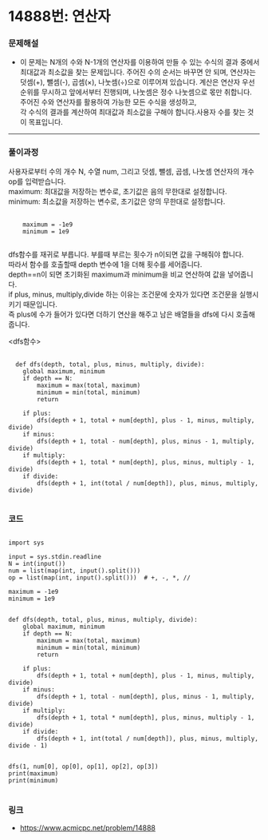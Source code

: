 # 14888번: 연산자
### 문제해설
* 이 문제는 N개의 수와 N-1개의 연산자를 이용하여 만들 수 있는 수식의 결과 중에서 최대값과 최소값을 찾는 문제입니다. 주어진 수의 순서는 바꾸면 안 되며, 연산자는 덧셈(+), 뺄셈(-), 곱셈(×), 나눗셈(÷)으로 이루어져 있습니다. 계산은 연산자 우선 순위를 무시하고 앞에서부터 진행되며, 나눗셈은 정수 나눗셈으로 몫만 취합니다. 주어진 수와 연산자를 활용하여 가능한 모든 수식을 생성하고, <br>
각 수식의 결과를 계산하여 최대값과 최소값을 구해야 합니다.사용자 수를 찾는 것이 목표입니다.
* * *
### 풀이과정
사용자로부터 수의 개수 N, 수열 num, 그리고 덧셈, 뺄셈, 곱셈, 나눗셈 연산자의 개수 op를 입력받습니다.<br>
maximum: 최대값을 저장하는 변수로, 초기값은 음의 무한대로 설정합니다. <br>
minimum: 최소값을 저장하는 변수로, 초기값은 양의 무한대로 설정합니다. <br>
<pre>
  <code>
    maximum = -1e9
    minimum = 1e9
  </code>
</pre>
dfs함수를 재귀로 부릅니다.
부를때 부르는 횟수가 n이되면 값을 구해줘야 합니다.<br>
따라서 함수를 호출할때 depth 변수에 1을 더해 횟수를 세어줍니다.<br>
depth==n이 되면 초기화된 maximum과 minimum을 비교 연산하여 값을 넣어줍니다.<br>
if plus, minus, multiply,divide 하는 이유는 조건문에 숫자가 있다면 조건문을 실행시키기 때문입니다.<br>
즉 plus에 수가 들어가 있다면 더하기 연산을 해주고 남은 배열들을 dfs에 다시 호출해줍니다.<br>

<dfs함수>
<pre>
  <code>
  def dfs(depth, total, plus, minus, multiply, divide):
    global maximum, minimum
    if depth == N:
        maximum = max(total, maximum)
        minimum = min(total, minimum)
        return

    if plus:
        dfs(depth + 1, total + num[depth], plus - 1, minus, multiply, divide)
    if minus:
        dfs(depth + 1, total - num[depth], plus, minus - 1, multiply, divide)
    if multiply:
        dfs(depth + 1, total * num[depth], plus, minus, multiply - 1, divide)
    if divide:
        dfs(depth + 1, int(total / num[depth]), plus, minus, multiply, divide)
  </code>
</pre>
### 코드
<pre>
<code>
import sys

input = sys.stdin.readline
N = int(input())
num = list(map(int, input().split()))
op = list(map(int, input().split()))  # +, -, *, //

maximum = -1e9
minimum = 1e9


def dfs(depth, total, plus, minus, multiply, divide):
    global maximum, minimum
    if depth == N:
        maximum = max(total, maximum)
        minimum = min(total, minimum)
        return

    if plus:
        dfs(depth + 1, total + num[depth], plus - 1, minus, multiply, divide)
    if minus:
        dfs(depth + 1, total - num[depth], plus, minus - 1, multiply, divide)
    if multiply:
        dfs(depth + 1, total * num[depth], plus, minus, multiply - 1, divide)
    if divide:
        dfs(depth + 1, int(total / num[depth]), plus, minus, multiply, divide - 1)


dfs(1, num[0], op[0], op[1], op[2], op[3])
print(maximum)
print(minimum)
</code>
</pre>
### 링크
* <https://www.acmicpc.net/problem/14888>
